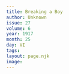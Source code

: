 ```yaml
---
title: Breaking a Boy
author: Unknown
issue: 27
volume: 6
year: 1917
month: 25
day: VI
tags:
layout: page.njk
image:
---
```


